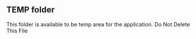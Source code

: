 ## TEMP folder

This folder is available to be temp area for the application.  Do Not Delete This File